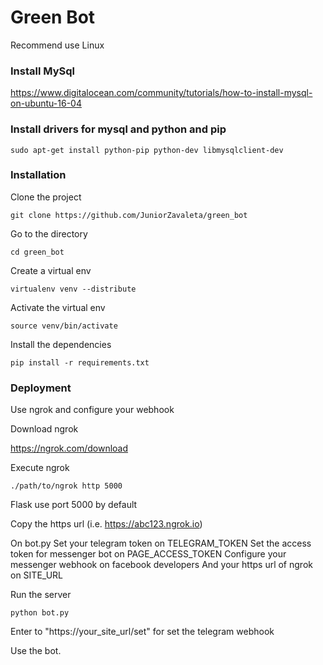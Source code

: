 # Green Bot

Recommend use Linux

### Install MySql

https://www.digitalocean.com/community/tutorials/how-to-install-mysql-on-ubuntu-16-04

### Install drivers for mysql and python and pip

```
sudo apt-get install python-pip python-dev libmysqlclient-dev
```

### Installation

Clone the project

```
git clone https://github.com/JuniorZavaleta/green_bot
```

Go to the directory

```
cd green_bot
```

Create a virtual env
```
virtualenv venv --distribute
```

Activate the virtual env
```
source venv/bin/activate
```

Install the dependencies
```
pip install -r requirements.txt
```

### Deployment
Use ngrok and configure your webhook

Download ngrok

https://ngrok.com/download

Execute ngrok

```
./path/to/ngrok http 5000
```

Flask use port 5000 by default

Copy the https url (i.e. https://abc123.ngrok.io)

On bot.py
Set your telegram token on TELEGRAM_TOKEN
Set the access token for messenger bot on PAGE_ACCESS_TOKEN
Configure your messenger webhook on facebook developers
And your https url of ngrok on SITE_URL

Run the server

```
python bot.py
```

Enter to "https://your_site_url/set" for set the telegram webhook

Use the bot.
